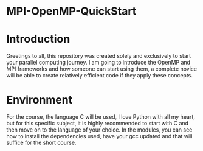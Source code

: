 # MPI-OpenMP-QuickStart

# Introduction
Greetings to all, this repository was created solely and exclusively to start your parallel computing journey. I am going to introduce the OpenMP and MPI frameworks and how someone can start using them, a complete novice will be able to create relatively efficient code if they apply these concepts.

# Environment
For the course, the language C will be used, I love Python with all my heart, but for this specific subject, it is highly recommended to start with C and then move on to the language of your choice. In the modules, you can see how to install the dependencies used, have your gcc updated and that will suffice for the short course.

